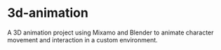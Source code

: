 # 3d-animation
A 3D animation project using Mixamo and Blender to animate character movement and interaction in a custom environment.
